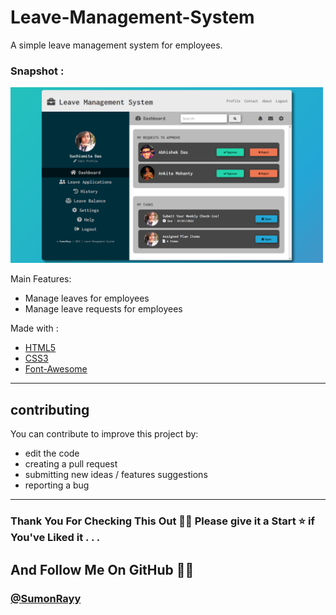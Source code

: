 # Leave-Management-System

A simple leave management system for employees.

### Snapshot :
<img src="./snap.png" width="500px"/>

Main Features:
- Manage leaves for employees
- Manage leave requests for employees

Made with :
- [HTML5](https://developer.mozilla.org/en-US/docs/Web/Guide/HTML/HTML5)
- [CSS3](https://developer.mozilla.org/en-US/docs/Web/CSS/CSS3)
- [Font-Awesome](https://fontawesome.com/v4.7.0/icons/)

--------------
## contributing

You can contribute to improve this project by:

- edit the code
- creating a pull request
- submitting new ideas / features suggestions
- reporting a bug
--------------

### Thank You For Checking This Out 🥰🤗 Please give it a Start ⭐ if You've Liked it . . .
## And Follow Me On GitHub 🙏🏻

### [@SumonRayy](https://github.com/SumonRayy)


